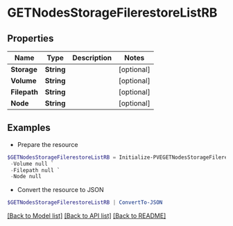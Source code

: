 # GETNodesStorageFilerestoreListRB
## Properties

Name | Type | Description | Notes
------------ | ------------- | ------------- | -------------
**Storage** | **String** |  | [optional] 
**Volume** | **String** |  | [optional] 
**Filepath** | **String** |  | [optional] 
**Node** | **String** |  | [optional] 

## Examples

- Prepare the resource
```powershell
$GETNodesStorageFilerestoreListRB = Initialize-PVEGETNodesStorageFilerestoreListRB  -Storage null `
 -Volume null `
 -Filepath null `
 -Node null
```

- Convert the resource to JSON
```powershell
$GETNodesStorageFilerestoreListRB | ConvertTo-JSON
```

[[Back to Model list]](../README.md#documentation-for-models) [[Back to API list]](../README.md#documentation-for-api-endpoints) [[Back to README]](../README.md)

